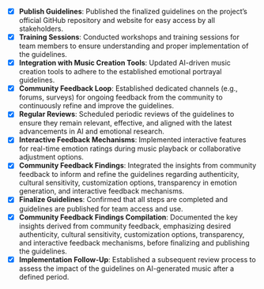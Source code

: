 - [x] **Publish Guidelines**: Published the finalized guidelines on the project’s official GitHub repository and website for easy access by all stakeholders.
- [x] **Training Sessions**: Conducted workshops and training sessions for team members to ensure understanding and proper implementation of the guidelines.
- [x] **Integration with Music Creation Tools**: Updated AI-driven music creation tools to adhere to the established emotional portrayal guidelines.
- [x] **Community Feedback Loop**: Established dedicated channels (e.g., forums, surveys) for ongoing feedback from the community to continuously refine and improve the guidelines.
- [x] **Regular Reviews**: Scheduled periodic reviews of the guidelines to ensure they remain relevant, effective, and aligned with the latest advancements in AI and emotional research.
- [x] **Interactive Feedback Mechanisms**: Implemented interactive features for real-time emotion ratings during music playback or collaborative adjustment options.
- [x] **Community Feedback Findings**: Integrated the insights from community feedback to inform and refine the guidelines regarding authenticity, cultural sensitivity, customization options, transparency in emotion generation, and interactive feedback mechanisms.
- [x] **Finalize Guidelines**: Confirmed that all steps are completed and guidelines are published for team access and use.
- [x] **Community Feedback Findings Compilation**: Documented the key insights derived from community feedback, emphasizing desired authenticity, cultural sensitivity, customization options, transparency, and interactive feedback mechanisms, before finalizing and publishing the guidelines.
- [x] **Implementation Follow-Up**: Established a subsequent review process to assess the impact of the guidelines on AI-generated music after a defined period.